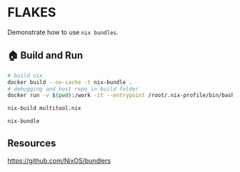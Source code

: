 # FLAKES

Demonstrate how to use `nix bundles`.  

## 🏠 Build and Run

```sh
# build nix
docker build --no-cache -t nix-bundle .   
# debugging and host repo in build folder
docker run -v $(pwd):/work -it --entrypoint /root/.nix-profile/bin/bash nix-bundle
```

```bash
nix-build multitool.nix

nix-bundle 
```

## Resources

https://github.com/NixOS/bundlers